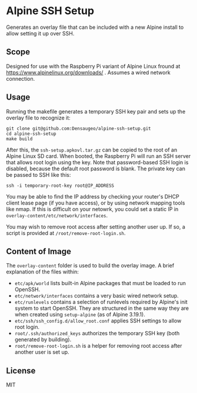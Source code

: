 # Alpine SSH Setup

Generates an overlay file that can be included with a new Alpine install to allow setting it up over SSH.

## Scope

Designed for use with the Raspberry Pi variant of Alpine Linux fround at https://www.alpinelinux.org/downloads/ . Assumes a wired network connection.

## Usage

Running the makefile generates a temporary SSH key pair and sets up the overlay file to recognize it:

```
git clone git@github.com:Densaugeo/alpine-ssh-setup.git
cd alpine-ssh-setup
make build
```

After this, the `ssh-setup.apkovl.tar.gz` can be copied to the root of an Alpine Linux SD card. When booted, the Raspberry Pi will run an SSH server that allows root login using the key. Note that password-based SSH login is disabled, because the default root password is blank. The private key can be passed to SSH like this:

```
ssh -i temporary-root-key root@IP_ADDRESS
```

You may be able to find the IP address by checking your router's DHCP client lease page (if you have access), or by using network mapping tools like nmap. If this is difficult on your netowrk, you could set a static IP in `overlay-content/etc/network/interfaces`.

You may wish to remove root access after setting another user up. If so, a script is provided at `/root/remove-root-login.sh`.

## Content of Image

The `overlay-content` folder is used to build the overlay image. A brief explanation of the files within:

- `etc/apk/world` lists built-in Alpine packages that must be loaded to run OpenSSH.
- `etc/network/interfaces` contains a very basic wired network setup.
- `etc/runlevels` contains a selection of runlevels required by Alpine's init system to start OpenSSH. They are structured in the same way they are when created using `setup-alpine` (as of Alpine 3.19.1).
- `etc/ssh/ssh_config.d/allow_root.conf` applies SSH settings to allow root login.
- `root/.ssh/authorized_keys` authorizes the temporary SSH key (both generated by building).
- `root/remove-root-login.sh` is a helper for removing root access after another user is set up.

## License

MIT

